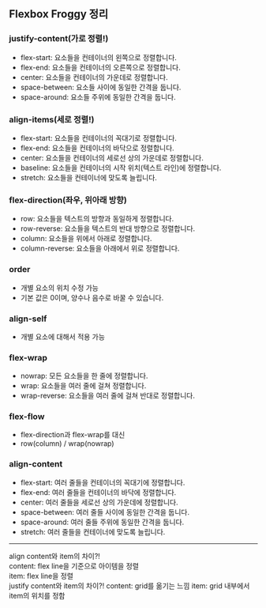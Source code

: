 ## Flexbox Froggy 정리
### justify-content(가로 정렬!)
- flex-start: 요소들을 컨테이너의 왼쪽으로 정렬합니다.
- flex-end: 요소들을 컨테이너의 오른쪽으로 정렬합니다.
- center: 요소들을 컨테이너의 가운데로 정렬합니다.
- space-between: 요소들 사이에 동일한 간격을 둡니다.
- space-around: 요소들 주위에 동일한 간격을 둡니다.

### align-items(세로 정렬!)
- flex-start: 요소들을 컨테이너의 꼭대기로 정렬합니다.
- flex-end: 요소들을 컨테이너의 바닥으로 정렬합니다.
- center: 요소들을 컨테이너의 세로선 상의 가운데로 정렬합니다.
- baseline: 요소들을 컨테이너의 시작 위치(텍스트 라인)에 정렬합니다.
- stretch: 요소들을 컨테이너에 맞도록 늘립니다.

### flex-direction(좌우, 위아래 방향)
- row: 요소들을 텍스트의 방향과 동일하게 정렬합니다.
- row-reverse: 요소들을 텍스트의 반대 방향으로 정렬합니다.
- column: 요소들을 위에서 아래로 정렬합니다.
- column-reverse: 요소들을 아래에서 위로 정렬합니다.

### order
- 개별 요소의 위치 수정 가능
- 기본 값은 0이며, 양수나 음수로 바꿀 수 있습니다.

### align-self
- 개별 요소에 대해서 적용 가능

### flex-wrap
- nowrap: 모든 요소들을 한 줄에 정렬합니다.
- wrap: 요소들을 여러 줄에 걸쳐 정렬합니다.
- wrap-reverse: 요소들을 여러 줄에 걸쳐 반대로 정렬합니다.

### flex-flow
- flex-direction과 flex-wrap를 대신
- row(column) / wrap(nowrap)

### align-content
- flex-start: 여러 줄들을 컨테이너의 꼭대기에 정렬합니다.
- flex-end: 여러 줄들을 컨테이너의 바닥에 정렬합니다.
- center: 여러 줄들을 세로선 상의 가운데에 정렬합니다.
- space-between: 여러 줄들 사이에 동일한 간격을 둡니다.
- space-around: 여러 줄들 주위에 동일한 간격을 둡니다.
- stretch: 여러 줄들을 컨테이너에 맞도록 늘립니다.

---
align content와 item의 차이?!  
content: flex line을 기준으로 아이템을 정렬  
item: flex line을 정렬  
justify content와 item의 차이?!
content: grid를 옮기는 느낌
item: grid 내부에서 item의 위치를 정함